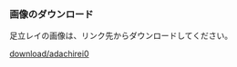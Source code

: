 ### 画像のダウンロード

足立レイの画像は、リンク先からダウンロードしてください。

[download/adachirei0](https://findx-Ifindit.github.io/wplace/download/images/adachirei0)
